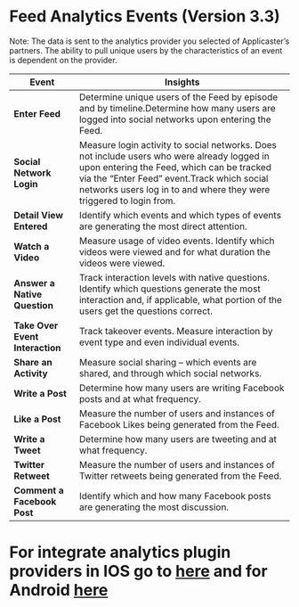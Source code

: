 # Feed Analytics Events (Version 3.3)
Note: The data is sent to the analytics provider you selected of Applicaster’s partners. The ability to pull unique users by the characteristics of an event is dependent on the provider.


| Event        | Insights
| ------------ | --------
| **Enter Feed**      | Determine unique users of the Feed by episode and by timeline.Determine how many users are logged into social networks upon entering the Feed.
| **Social Network Login**      | Measure login activity to social networks. Does not include users who were already logged in upon entering the Feed, which can be tracked via the “Enter Feed” event.Track which social networks users log in to and where they were triggered to login from.
| **Detail View Entered** | Identify which events and which types of events are generating the most direct attention.
| **Watch a Video** | Measure usage of video events. Identify which videos were viewed and for what duration the videos were viewed.
| **Answer a Native Question** | Track interaction levels with native questions. Identify which questions generate the most interaction and, if applicable, what portion of the users get the questions correct.
| **Take Over Event Interaction** | Track takeover events. Measure interaction by event type and even individual events.
| **Share an Activity** | Measure social sharing – which events are shared, and through which social networks.
| **Write a Post** | Determine how many users are writing Facebook posts and at what frequency.
| **Like a Post** | Measure the number of users and instances of Facebook Likes being generated from the Feed.
| **Write a Tweet** | Determine how many users are tweeting and at what frequency.
| **Twitter Retweet** | Measure the number of users and instances of Twitter retweets being generated from the Feed.
| **Comment a Facebook Post** | Identify which and how many Facebook posts are generating the most discussion.


# For integrate analytics plugin providers in IOS go to [here]( ../analytics-plugins/Analytic_plugin_in_IOS_integration_application.md) and for Android [here]( ../analytics-plugins/Analytic_plugin_in_Android_integration_application.md)




